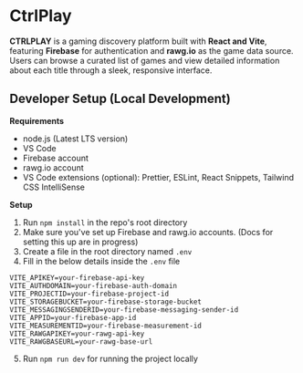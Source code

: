 # CtrlPlay
**CTRLPLAY** is a gaming discovery platform built with **React and Vite**, featuring **Firebase** for authentication and **rawg.io** as the game data source. Users can browse a curated list of games and view detailed information about each title through a sleek, responsive interface.

## Developer Setup (Local Development)

**Requirements**

- node.js (Latest LTS version)  
- VS Code  
- Firebase account  
- rawg.io account  
- VS Code extensions (optional): Prettier, ESLint, React Snippets, Tailwind CSS IntelliSense  

**Setup**

1. Run `npm install` in the repo's root directory  
2. Make sure you've set up Firebase and rawg.io accounts. (Docs for setting this up are in progress)  
3. Create a file in the root directory named `.env`  
4. Fill in the below details inside the `.env` file  

```env
VITE_APIKEY=your-firebase-api-key
VITE_AUTHDOMAIN=your-firebase-auth-domain
VITE_PROJECTID=your-firebase-project-id
VITE_STORAGEBUCKET=your-firebase-storage-bucket
VITE_MESSAGINGSENDERID=your-firebase-messaging-sender-id
VITE_APPID=your-firebase-app-id
VITE_MEASUREMENTID=your-firebase-measurement-id
VITE_RAWGAPIKEY=your-rawg-api-key
VITE_RAWGBASEURL=your-rawg-base-url
```
5. Run `npm run dev` for running the project locally